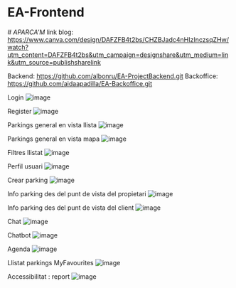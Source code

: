 # EA-Frontend
<em> # APARCA'M</em>
link blog: https://www.canva.com/design/DAFZFB4t2bs/CHZBJadc4nHIzInczsqZHw/watch?utm_content=DAFZFB4t2bs&utm_campaign=designshare&utm_medium=link&utm_source=publishsharelink

Backend: https://github.com/albonru/EA-ProjectBackend.git
Backoffice: https://github.com/aidaapadilla/EA-Backoffice.git

Login 
![image](https://user-images.githubusercontent.com/91835403/216040317-1d1475ed-d8ea-4edc-bf51-85e64f83670d.png)

Register
![image](https://user-images.githubusercontent.com/91835403/216040856-da8abba1-ab83-4eae-89ba-2cabbb268aa6.png)

Parkings general en vista llista
![image](https://user-images.githubusercontent.com/91835403/216040941-eea71389-2958-4577-8de5-a555b714a105.png)

Parkings general en vista mapa
![image](https://user-images.githubusercontent.com/91835403/216041722-be3d75b4-4078-4938-8db5-89396d4feb16.png)

Filtres llistat
![image](https://user-images.githubusercontent.com/91835403/216041030-04c2953e-49bd-4700-96bc-ebb587d4dffb.png)

Perfil usuari
![image](https://user-images.githubusercontent.com/91835403/216041387-325e5e0b-b84c-4570-bf6b-36e13a0c08bd.png)

Crear parking
![image](https://user-images.githubusercontent.com/91835403/216041585-179ca0f9-aa60-48f0-b905-e21ddcc629e4.png)

Info parking des del punt de vista del propietari
![image](https://user-images.githubusercontent.com/91835403/216042176-14519897-9061-440d-b761-972afa0c323b.png)

Info parking des del punt de vista del client
![image](https://user-images.githubusercontent.com/91835403/216042359-5775673d-35cb-486d-bd23-cf85bd6d66b0.png)

Chat
![image](https://user-images.githubusercontent.com/91835403/216041135-d6a822f5-1ea9-4ad8-9213-337db806f176.png)

Chatbot
![image](https://user-images.githubusercontent.com/91835403/216042548-c56a270d-6b08-42da-afa5-a33d9111f896.png)

Agenda 
![image](https://user-images.githubusercontent.com/91835403/216041257-d988665b-1af1-43e0-9818-61b47d71c0c6.png)

Llistat parkings MyFavourites
![image](https://user-images.githubusercontent.com/91835403/216041494-4e69e03d-5ad6-4cbf-aba0-4085c2375a69.png)

Accessibilitat : report
![image](https://user-images.githubusercontent.com/91835403/216041936-6181f44d-ed81-4dca-ba7a-5f260d0b698b.png)



